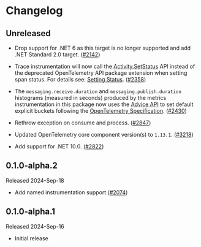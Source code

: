 # Changelog

## Unreleased

* Drop support for .NET 6 as this target is no longer supported
  and add .NET Standard 2.0 target.
  ([#2142](https://github.com/open-telemetry/opentelemetry-dotnet-contrib/pull/2142))

* Trace instrumentation will now call the [Activity.SetStatus](https://learn.microsoft.com/dotnet/api/system.diagnostics.activity.setstatus)
  API instead of the deprecated OpenTelemetry API package extension when setting
  span status. For details see: [Setting Status](https://github.com/open-telemetry/opentelemetry-dotnet/blob/main/src/OpenTelemetry.Api/README.md#setting-status).
  ([#2358](https://github.com/open-telemetry/opentelemetry-dotnet-contrib/pull/2358))

* The `messaging.receive.duration` and `messaging.publish.duration` histograms
  (measured in seconds) produced by the metrics instrumentation in this package
  now uses the [Advice API](https://github.com/open-telemetry/opentelemetry-dotnet/blob/core-1.10.0/docs/metrics/customizing-the-sdk/README.md#explicit-bucket-histogram-aggregation)
  to set default explicit buckets following the [OpenTelemetry Specification](https://github.com/open-telemetry/semantic-conventions/blob/v1.24.0/docs/messaging/messaging-metrics.md).
  ([#2430](https://github.com/open-telemetry/opentelemetry-dotnet-contrib/pull/2430))

* Rethrow exception on consume and process.
  ([#2847](https://github.com/open-telemetry/opentelemetry-dotnet-contrib/pull/2847))

* Updated OpenTelemetry core component version(s) to `1.13.1`.
  ([#3218](https://github.com/open-telemetry/opentelemetry-dotnet-contrib/pull/3218))

* Add support for .NET 10.0.
  ([#2822](https://github.com/open-telemetry/opentelemetry-dotnet-contrib/pull/2822))

## 0.1.0-alpha.2

Released 2024-Sep-18

* Add named instrumentation support
  ([#2074](https://github.com/open-telemetry/opentelemetry-dotnet-contrib/pull/2074))

## 0.1.0-alpha.1

Released 2024-Sep-16

* Initial release
